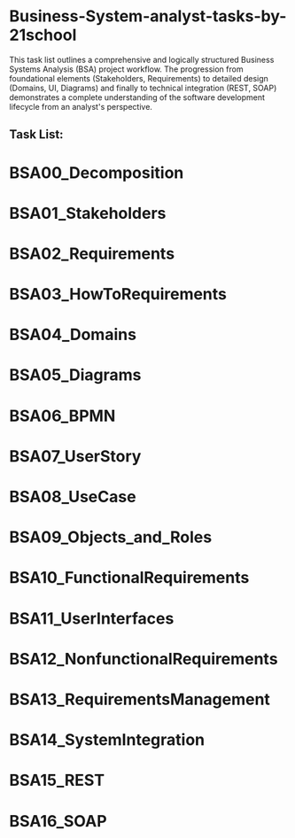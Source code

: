 # Business-System-analyst-tasks-by-21school
This task list outlines a comprehensive and logically structured Business Systems Analysis (BSA) project workflow. The progression from foundational elements (Stakeholders, Requirements) to detailed design (Domains, UI, Diagrams) and finally to technical integration (REST, SOAP) demonstrates a complete understanding of the software development lifecycle from an analyst's perspective.
## Task List:

# BSA00_Decomposition
# BSA01_Stakeholders
# BSA02_Requirements
# BSA03_HowToRequirements
# BSA04_Domains
# BSA05_Diagrams
# BSA06_BPMN
# BSA07_UserStory
# BSA08_UseCase
# BSA09_Objects_and_Roles
# BSA10_FunctionalRequirements
# BSA11_UserInterfaces
# BSA12_NonfunctionalRequirements
# BSA13_RequirementsManagement
# BSA14_SystemIntegration
# BSA15_REST
# BSA16_SOAP
